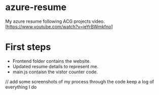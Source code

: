 # azure-resume
My azure resume following ACG projects video.
[https://www.youtube.com/watch?v=ieYrBWmkfno]

# First steps 
- Frontend folder contains the website.
- Updated resume details to represent me.
- main.js contaisn the vistor counter code. 

// add some screenshots of my process through the code keep a log of everything I do 